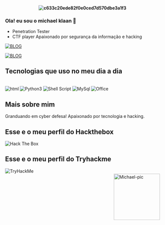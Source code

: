 <h4 align="center">
 
![c633c20ede82f0e0ced7d570dbe3a1f3](https://user-images.githubusercontent.com/70382532/138322189-2db8df52-9dcb-40a0-88a8-c365466bd33d.gif)

### Ola! eu sou o michael klaan 👋

- Penetration Tester
- CTF player
Apaixonado por segurança da informação e hacking

[![BLOG](https://img.shields.io/badge/LinkedIn-0077B5?style=for-the-badge&logo=linkedin&logoColor=white)](https://www.linkedin.com/in/michael-al4xs/)

[![BLOG](https://github-readme-stats.vercel.app/api?username=michaelklaan&theme=radical)](https://github.com/michaelklaan)

## Tecnologias que uso no meu dia a dia

<div style="display: inline_block"><br/>
  <img align="center" alt="html" src="https://img.shields.io/badge/HTML-239120?style=for-the-badge&logo=html5&logoColor=white"/>
<img align="center" alt="Python3" src="https://img.shields.io/badge/Python-14354C?style=for-the-badge&logo=python&logoColor=white"/>
<img align="center" alt="Shell Script" src="https://img.shields.io/badge/Shell_Script-121011?style=for-the-badge&logo=gnu-bash&logoColor=white"/>
<img align="center" alt="MySql" src="https://img.shields.io/badge/MySQL-00000F?style=for-the-badge&logo=mysql&logoColor=white"/>
<img align="center" alt="Office" src="https://img.shields.io/badge/MySQL-00000F?style=for-the-badge&logo=mysql&logoColor=white"/>
</div>

## Mais sobre mim

Granduando em cyber defesa! Apaixonado por tecnologia e hacking.

## Esse e o meu perfil do Hackthebox

<img src="http://www.hackthebox.eu/badge/image/348066" alt="Hack The Box">

## Esse e o meu perfil do Tryhackme

<img src="https://tryhackme-badges.s3.amazonaws.com/michaelklaan.png" alt="TryHackMe">
<div>
<img align="right" alt="Michael-pic" height="150" src="https://images-wixmp-ed30a86b8c4ca887773594c2.wixmp.com/f/f0846526-c449-4b28-b8df-c8206d89390b/d9y7bg3-66f0eb7a-2e03-4c92-8e4e-e5a78c39ca58.gif?token=eyJ0eXAiOiJKV1QiLCJhbGciOiJIUzI1NiJ9.eyJzdWIiOiJ1cm46YXBwOjdlMGQxODg5ODIyNjQzNzNhNWYwZDQxNWVhMGQyNmUwIiwiaXNzIjoidXJuOmFwcDo3ZTBkMTg4OTgyMjY0MzczYTVmMGQ0MTVlYTBkMjZlMCIsIm9iaiI6W1t7InBhdGgiOiJcL2ZcL2YwODQ2NTI2LWM0NDktNGIyOC1iOGRmLWM4MjA2ZDg5MzkwYlwvZDl5N2JnMy02NmYwZWI3YS0yZTAzLTRjOTItOGU0ZS1lNWE3OGMzOWNhNTguZ2lmIn1dXSwiYXVkIjpbInVybjpzZXJ2aWNlOmZpbGUuZG93bmxvYWQiXX0.EIGcrJskcixAWYOgPY4kcpAHzY7-ij6NiqYXzC919ok" data-canonical-src="https://images-wixmp-ed30a86b8c4ca887773594c2.wixmp.com/f/f0846526-c449-4b28-b8df-c8206d89390b/d9y7bg3-66f0eb7a-2e03-4c92-8e4e-e5a78c39ca58.gif?token=eyJ0eXAiOiJKV1QiLCJhbGciOiJIUzI1NiJ9.eyJzdWIiOiJ1cm46YXBwOjdlMGQxODg5ODIyNjQzNzNhNWYwZDQxNWVhMGQyNmUwIiwiaXNzIjoidXJuOmFwcDo3ZTBkMTg4OTgyMjY0MzczYTVmMGQ0MTVlYTBkMjZlMCIsIm9iaiI6W1t7InBhdGgiOiJcL2ZcL2YwODQ2NTI2LWM0NDktNGIyOC1iOGRmLWM4MjA2ZDg5MzkwYlwvZDl5N2JnMy02NmYwZWI3YS0yZTAzLTRjOTItOGU0ZS1lNWE3OGMzOWNhNTguZ2lmIn1dXSwiYXVkIjpbInVybjpzZXJ2aWNlOmZpbGUuZG93bmxvYWQiXX0.EIGcrJskcixAWYOgPY4kcpAHzY7-ij6NiqYXzC919ok" style="max-width: 100%;">
</div>
